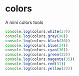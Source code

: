 colors
======

A mini colors tools

```javascript
console.log(colors.white(37))
console.log(colors.grey(90))
console.log(colors.black(30))
console.log(colors.blue(34))
console.log(colors.cyan(36))
console.log(colors.green(32))
console.log(colors.magenta(35))
console.log(colors.red(31))
console.log(colors.yellow(33))
```